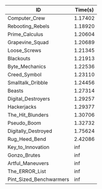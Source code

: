 |ID|Time(s)|
|-|-|
|Computer_Crew|1.17402|
|Rebooting_Rebels|1.18920|
|Prime_Calculus|1.20604|
|Grapevine_Squad|1.20689|
|Loose_Screws|1.21345|
|Blackouts|1.21913|
|Byte_Mechanics|1.22536|
|Creed_Symbol|1.23110|
|Smalltalk_Dribble|1.24456|
|Beasts|1.27314|
|Digital_Destroyers|1.29257|
|Hackerjacks|1.29377|
|The_Hit_Blunders|1.30706|
|Pseudo_Boom|1.32732|
|Digitally_Destroyed|1.75624|
|Rug_Heed_Bend|2.42086|
|Key_to_Innovation|inf|
|Gonzo_Brutes|inf|
|Artful_Maneuvers|inf|
|The_ERROR_List|inf|
|Pint_Sized_Benchwarmers|inf|
